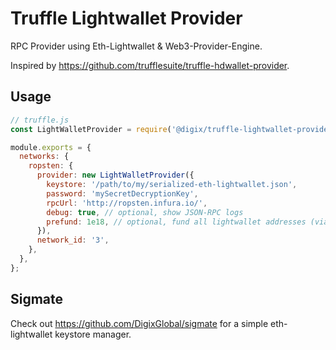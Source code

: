 # Truffle Lightwallet Provider

RPC Provider using Eth-Lightwallet & Web3-Provider-Engine.

Inspired by https://github.com/trufflesuite/truffle-hdwallet-provider.

## Usage

```javascript
// truffle.js
const LightWalletProvider = require('@digix/truffle-lightwallet-provider');

module.exports = {
  networks: {
    ropsten: {
      provider: new LightWalletProvider({
        keystore: '/path/to/my/serialized-eth-lightwallet.json',
        password: 'mySecretDecryptionKey',
        rpcUrl: 'http://ropsten.infura.io/',
        debug: true, // optional, show JSON-RPC logs
        prefund: 1e18, // optional, fund all lightwallet addresses (via coinbase) with this  of wei
      }),
      network_id: '3',
    },
  },
};
```

## Sigmate

Check out https://github.com/DigixGlobal/sigmate for a simple eth-lightwallet keystore manager.
